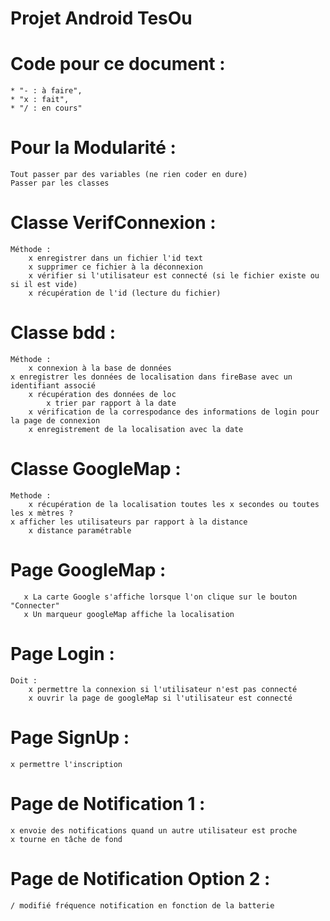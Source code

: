 # Projet Android TesOu

# Code pour ce document :
    * "- : à faire", 
    * "x : fait", 
    * "/ : en cours"


# Pour la Modularité :
    Tout passer par des variables (ne rien coder en dure)
    Passer par les classes


# Classe VerifConnexion : 
    Méthode : 
        x enregistrer dans un fichier l'id text
        x supprimer ce fichier à la déconnexion
        x vérifier si l'utilisateur est connecté (si le fichier existe ou si il est vide)
        x récupération de l'id (lecture du fichier)


# Classe bdd : 
    Méthode : 
        x connexion à la base de données
	x enregistrer les données de localisation dans fireBase avec un identifiant associé
        x récupération des données de loc
            x trier par rapport à la date
        x vérification de la correspodance des informations de login pour la page de connexion
        x enregistrement de la localisation avec la date


# Classe GoogleMap : 
    Methode : 
        x récupération de la localisation toutes les x secondes ou toutes les x mètres ?
	x afficher les utilisateurs par rapport à la distance
		x distance paramétrable


# Page GoogleMap : 
       x La carte Google s'affiche lorsque l'on clique sur le bouton "Connecter"
       x Un marqueur googleMap affiche la localisation


# Page Login : 
    Doit : 
        x permettre la connexion si l'utilisateur n'est pas connecté
        x ouvrir la page de googleMap si l'utilisateur est connecté


# Page SignUp :
	x permettre l'inscription
	

# Page de Notification 1 :
	x envoie des notifications quand un autre utilisateur est proche
	x tourne en tâche de fond
	
# Page de Notification Option 2 :
	/ modifié fréquence notification en fonction de la batterie
	
